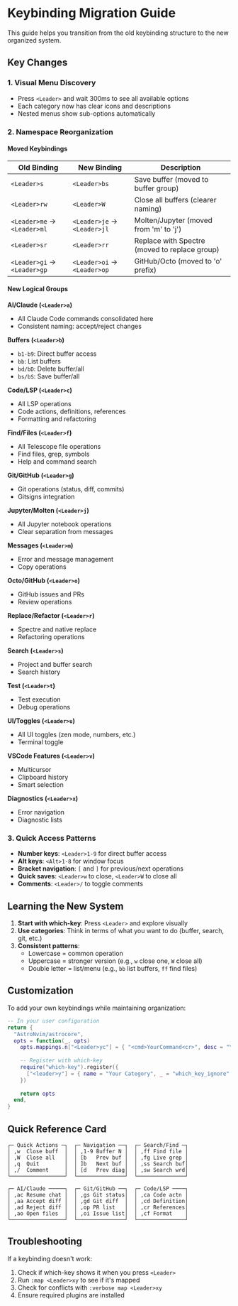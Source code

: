 # Keybinding Migration Guide

This guide helps you transition from the old keybinding structure to the new organized system.

## Key Changes

### 1. Visual Menu Discovery
- Press `<Leader>` and wait 300ms to see all available options
- Each category now has clear icons and descriptions
- Nested menus show sub-options automatically

### 2. Namespace Reorganization

#### Moved Keybindings

| Old Binding | New Binding | Description |
|-------------|-------------|-------------|
| `<Leader>s` | `<Leader>bs` | Save buffer (moved to buffer group) |
| `<Leader>rw` | `<Leader>W` | Close all buffers (clearer naming) |
| `<Leader>me` → `<Leader>ml` | `<Leader>je` → `<Leader>jl` | Molten/Jupyter (moved from 'm' to 'j') |
| `<Leader>sr` | `<Leader>rr` | Replace with Spectre (moved to replace group) |
| `<Leader>gi` → `<Leader>gp` | `<Leader>oi` → `<Leader>op` | GitHub/Octo (moved to 'o' prefix) |

#### New Logical Groups

**AI/Claude (`<Leader>a`)**
- All Claude Code commands consolidated here
- Consistent naming: accept/reject changes

**Buffers (`<Leader>b`)**
- `b1-b9`: Direct buffer access
- `bb`: List buffers
- `bd/bD`: Delete buffer/all
- `bs/bS`: Save buffer/all

**Code/LSP (`<Leader>c`)**
- All LSP operations
- Code actions, definitions, references
- Formatting and refactoring

**Find/Files (`<Leader>f`)**
- All Telescope file operations
- Find files, grep, symbols
- Help and command search

**Git/GitHub (`<Leader>g`)**
- Git operations (status, diff, commits)
- Gitsigns integration

**Jupyter/Molten (`<Leader>j`)**
- All Jupyter notebook operations
- Clear separation from messages

**Messages (`<Leader>m`)**
- Error and message management
- Copy operations

**Octo/GitHub (`<Leader>o`)**
- GitHub issues and PRs
- Review operations

**Replace/Refactor (`<Leader>r`)**
- Spectre and native replace
- Refactoring operations

**Search (`<Leader>s`)**
- Project and buffer search
- Search history

**Test (`<Leader>t`)**
- Test execution
- Debug operations

**UI/Toggles (`<Leader>u`)**
- All UI toggles (zen mode, numbers, etc.)
- Terminal toggle

**VSCode Features (`<Leader>v`)**
- Multicursor
- Clipboard history
- Smart selection

**Diagnostics (`<Leader>x`)**
- Error navigation
- Diagnostic lists

### 3. Quick Access Patterns

- **Number keys**: `<Leader>1-9` for direct buffer access
- **Alt keys**: `<Alt>1-8` for window focus
- **Bracket navigation**: `[` and `]` for previous/next operations
- **Quick saves**: `<Leader>w` to close, `<Leader>W` to close all
- **Comments**: `<Leader>/` to toggle comments

## Learning the New System

1. **Start with which-key**: Press `<Leader>` and explore visually
2. **Use categories**: Think in terms of what you want to do (buffer, search, git, etc.)
3. **Consistent patterns**: 
   - Lowercase = common operation
   - Uppercase = stronger version (e.g., `w` close one, `W` close all)
   - Double letter = list/menu (e.g., `bb` list buffers, `ff` find files)

## Customization

To add your own keybindings while maintaining organization:

```lua
-- In your user configuration
return {
  "AstroNvim/astrocore",
  opts = function(_, opts)
    opts.mappings.n["<Leader>yc"] = { "<cmd>YourCommand<cr>", desc = "Your custom command" }
    
    -- Register with which-key
    require("which-key").register({
      ["<leader>y"] = { name = "Your Category", _ = "which_key_ignore" },
    })
    
    return opts
  end,
}
```

## Quick Reference Card

```
┌─ Quick Actions ─┐  ┌─ Navigation ──┐  ┌─ Search/Find ─┐
│ ,w  Close buff  │  │ ,1-9 Buffer N │  │ ,ff Find file │
│ ,W  Close all   │  │ [b   Prev buf │  │ ,fg Live grep │
│ ,q  Quit        │  │ ]b   Next buf │  │ ,ss Search buf│
│ ,/  Comment     │  │ [d   Prev diag│  │ ,sw Search wrd│
└─────────────────┘  └───────────────┘  └───────────────┘

┌─ AI/Claude ─────┐  ┌─ Git/GitHub ──┐  ┌─ Code/LSP ────┐
│ ,ac Resume chat │  │ ,gs Git status│  │ ,ca Code actn │
│ ,aa Accept diff │  │ ,gd Git diff  │  │ ,cd Definition│
│ ,ad Reject diff │  │ ,op PR list   │  │ ,cr References│
│ ,ao Open files  │  │ ,oi Issue list│  │ ,cf Format    │
└─────────────────┘  └───────────────┘  └───────────────┘
```

## Troubleshooting

If a keybinding doesn't work:
1. Check if which-key shows it when you press `<Leader>`
2. Run `:map <Leader>xy` to see if it's mapped
3. Check for conflicts with `:verbose map <Leader>xy`
4. Ensure required plugins are installed